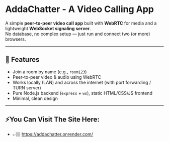 # AddaChatter - A Video Calling App

A simple **peer-to-peer video call app** built with **WebRTC** for media and a lightweight **WebSocket signaling server**.  
No database, no complex setup — just run and connect two (or more) browsers.

---

## 🚀 Features
- Join a room by name (e.g., `room123`)
- Peer-to-peer video & audio using WebRTC
- Works locally (LAN) and across the internet (with port forwarding / TURN server)
- Pure Node.js backend (`express` + `ws`), static HTML/CSS/JS frontend
- Minimal, clean design
---
## ⚡You Can Visit The Site Here:
- 👉🏽 https://addachatter.onrender.com/
